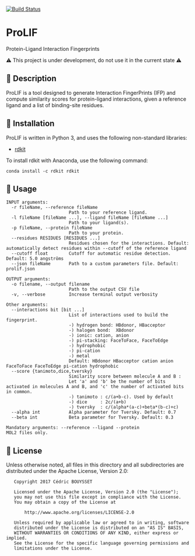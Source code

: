 [![Build Status](https://travis-ci.org/cbouy/ProLIF.svg?branch=master)](https://travis-ci.org/cbouy/ProLIF)

# ProLIF
Protein-Ligand Interaction Fingerprints

:warning: This project is under development, do not use it in the current state :warning:

## :small_blue_diamond: Description

ProLIF is a tool designed to generate Interaction FingerPrints (IFP) and compute similarity scores for protein-ligand interactions, given a reference ligand and a list of binding-site residues.

## :small_blue_diamond: Installation

ProLIF is written in Python 3, and uses the following non-standard libraries:
* [rdkit](http://www.rdkit.org/docs/Install.html)

To install rdkit with Anaconda, use the following command:
```
conda install -c rdkit rdkit
```

## :small_blue_diamond: Usage

```
INPUT arguments:
  -r fileName, --reference fileName
                        Path to your reference ligand.
  -l fileName [fileName ...], --ligand fileName [fileName ...]
                        Path to your ligand(s).
  -p fileName, --protein fileName
                        Path to your protein.
  --residues RESIDUES [RESIDUES ...]
                        Residues chosen for the interactions. Default: automatically detect residues within --cutoff of the reference ligand
  --cutoff float        Cutoff for automatic residue detection. Default: 5.0 angströms
  --json fileName       Path to a custom parameters file. Default: prolif.json

OUTPUT arguments:
  -o filename, --output filename
                        Path to the output CSV file
  -v, --verbose         Increase terminal output verbosity

Other arguments:
  --interactions bit [bit ...]
                        List of interactions used to build the fingerprint.
                        -) hydrogen bond: HBdonor, HBacceptor
                        -) halogen bond:  XBdonor
                        -) ionic: cation, anion
                        -) pi-stacking: FaceToFace, FaceToEdge
                        -) hydrophobic
                        -) pi-cation
                        -) metal
                        Default: HBdonor HBacceptor cation anion FaceToFace FaceToEdge pi-cation hydrophobic
  --score {tanimoto,dice,tversky}
                        Similarity score between molecule A and B :
                        Let 'a' and 'b' be the number of bits activated in molecules A and B, and 'c' the number of activated bits in common.
                        -) tanimoto : c/(a+b-c). Used by default
                        -) dice     : 2c/(a+b)
                        -) tversky  : c/(alpha*(a-c)+beta*(b-c)+c)
  --alpha int           Alpha parameter for Tversky. Default: 0.7
  --beta int            Beta parameter for Tversky. Default: 0.3

Mandatory arguments: --reference --ligand --protein
MOL2 files only.
```

## :small_blue_diamond: License

Unless otherwise noted, all files in this directory and all subdirectories are distributed under the Apache License, Version 2.0:
```
   Copyright 2017 Cédric BOUYSSET

   Licensed under the Apache License, Version 2.0 (the "License");
   you may not use this file except in compliance with the License.
   You may obtain a copy of the License at

       http://www.apache.org/licenses/LICENSE-2.0

   Unless required by applicable law or agreed to in writing, software
   distributed under the License is distributed on an "AS IS" BASIS,
   WITHOUT WARRANTIES OR CONDITIONS OF ANY KIND, either express or implied.
   See the License for the specific language governing permissions and
   limitations under the License.
```
